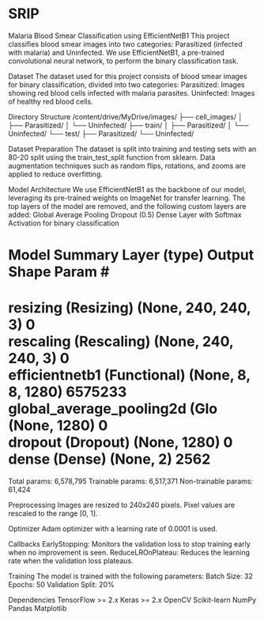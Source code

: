 # SRIP
Malaria Blood Smear Classification using EfficientNetB1
This project classifies blood smear images into two categories: Parasitized (infected with malaria) and Uninfected. We use EfficientNetB1, a pre-trained convolutional neural network, to perform the binary classification task.

Dataset
The dataset used for this project consists of blood smear images for binary classification, divided into two categories:
Parasitized: Images showing red blood cells infected with malaria parasites.
Uninfected: Images of healthy red blood cells.


Directory Structure
/content/drive/MyDrive/images/
    ├── cell_images/
    │   ├── Parasitized/
    │   └── Uninfected/
    ├── train/
    │   ├── Parasitized/
    │   └── Uninfected/
    └── test/
        ├── Parasitized/
        └── Uninfected/


Dataset Preparation
The dataset is split into training and testing sets with an 80-20 split using the train_test_split function from sklearn.
Data augmentation techniques such as random flips, rotations, and zooms are applied to reduce overfitting.


Model Architecture
We use EfficientNetB1 as the backbone of our model, leveraging its pre-trained weights on ImageNet for transfer learning. The top layers of the model are removed, and the following custom layers are added:
Global Average Pooling
Dropout (0.5)
Dense Layer with Softmax Activation for binary classification

Model Summary
Layer (type)                    Output Shape         Param #     
=================================================================
resizing (Resizing)             (None, 240, 240, 3)  0           
rescaling (Rescaling)           (None, 240, 240, 3)  0           
efficientnetb1 (Functional)     (None, 8, 8, 1280)   6575233     
global_average_pooling2d (Glo   (None, 1280)         0           
dropout (Dropout)               (None, 1280)         0           
dense (Dense)                   (None, 2)            2562        
=================================================================
Total params: 6,578,795
Trainable params: 6,517,371
Non-trainable params: 61,424


Preprocessing
Images are resized to 240x240 pixels.
Pixel values are rescaled to the range [0, 1].


Optimizer
Adam optimizer with a learning rate of 0.0001 is used.


Callbacks
EarlyStopping: Monitors the validation loss to stop training early when no improvement is seen.
ReduceLROnPlateau: Reduces the learning rate when the validation loss plateaus.


Training
The model is trained with the following parameters:
Batch Size: 32
Epochs: 50
Validation Split: 20%


Dependencies
TensorFlow >= 2.x
Keras >= 2.x
OpenCV
Scikit-learn
NumPy
Pandas
Matplotlib
